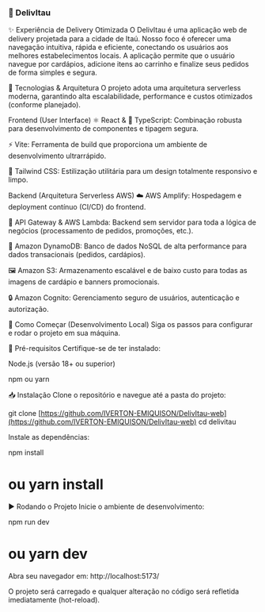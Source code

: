 ### 🍔 DelivItau

✨ Experiência de Delivery Otimizada
O DelivItau é uma aplicação web de delivery projetada para a cidade de Itaú. Nosso foco é oferecer uma navegação intuitiva, rápida e eficiente, conectando os usuários aos melhores estabelecimentos locais. A aplicação permite que o usuário navegue por cardápios, adicione itens ao carrinho e finalize seus pedidos de forma simples e segura.

📌 Tecnologias & Arquitetura
O projeto adota uma arquitetura serverless moderna, garantindo alta escalabilidade, performance e custos otimizados (conforme planejado).

Frontend (User Interface)
⚛️ React & 📘 TypeScript: Combinação robusta para desenvolvimento de componentes e tipagem segura.

⚡ Vite: Ferramenta de build que proporciona um ambiente de desenvolvimento ultrarrápido.

🎨 Tailwind CSS: Estilização utilitária para um design totalmente responsivo e limpo.

Backend (Arquitetura Serverless AWS)
☁️ AWS Amplify: Hospedagem e deployment contínuo (CI/CD) do frontend.

🔌 API Gateway & AWS Lambda: Backend sem servidor para toda a lógica de negócios (processamento de pedidos, promoções, etc.).

💾 Amazon DynamoDB: Banco de dados NoSQL de alta performance para dados transacionais (pedidos, cardápios).

🖼️ Amazon S3: Armazenamento escalável e de baixo custo para todas as imagens de cardápio e banners promocionais.

🔒 Amazon Cognito: Gerenciamento seguro de usuários, autenticação e autorização.

🚀 Como Começar (Desenvolvimento Local)
Siga os passos para configurar e rodar o projeto em sua máquina.

🔧 Pré-requisitos
Certifique-se de ter instalado:

Node.js (versão 18+ ou superior)

npm ou yarn

📥 Instalação
Clone o repositório e navegue até a pasta do projeto:

git clone [https://github.com/IVERTON-EMIQUISON/DelivItau-web](https://github.com/IVERTON-EMIQUISON/DelivItau-web)
cd delivitau

Instale as dependências:

npm install
# ou yarn install

▶️ Rodando o Projeto
Inicie o ambiente de desenvolvimento:

npm run dev
# ou yarn dev

Abra seu navegador em: http://localhost:5173/

O projeto será carregado e qualquer alteração no código será refletida imediatamente (hot-reload).